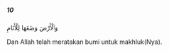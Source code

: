 ##### 10

<span class="ayah">وَٱلْأَرْضَ وَضَعَهَا لِلْأَنَامِ</span>

<span class="ayah_translation">Dan Allah telah meratakan bumi untuk makhluk(Nya).</span>
